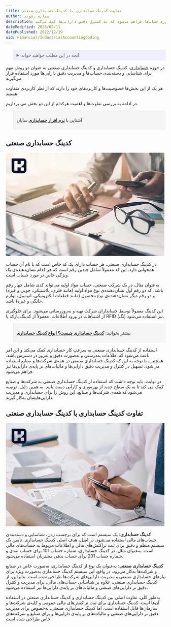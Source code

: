 ```yaml
---
title: تفاوت کدینگ حسابداری با کدینگ حسابداری صنعتی
author: سمانه رشوند
description: در این مقاله به بررسی تفاوت‌ها و کاربردهای دو سیستم کدینگ حسابداری و حسابداری صنعتی پرداخته‌ایم. در حسابداری صنعتی، با استفاده از کدهای خاص، اطلاعات دقیق و به‌روز در مورد حساب‌ها فراهم می‌شود که به کنترل دقیق دارایی‌ها کمک می‌کند.
dateModified: 2025/02/11
datePublished: 2022/12/19
uid: Financial/IndustrialAccountingCoding
---
```


<blockquote style="background-color:#eeeefc; padding:0.5rem">
<details>
  <summary>آنچه در این مطلب خواهید خواند:</summary>
  <ul>
    <li>کدینگ حسابداری صنعتی</li>
    <li>تفاوت کدینگ حسابداری با کدینگ حسابداری صنعتی</li>
  </ul>
</details>

</blockquote>

در حوزه <a href="https://www.hooshkar.com/Wiki/Financial/WhatIsAccounting" target="_blank">حسابداری</a>، کدینگ حسابداری و کدینگ حسابداری صنعتی به عنوان دو روش مهم برای شناسایی و دسته‌بندی حساب‌ها و مدیریت دقیق دارایی‌ها مورد استفاده قرار می‌گیرند.

هر یک از این بخش‌ها خصوصیت‌ها و کاربردهای خود را دارند که از نظر کاربردی متفاوت هستند. 

در ادامه به بررسی تفاوت‌ها و اهمیت هرکدام از این دو بخش می پردازیم.

<blockquote style="background-color:#f5f5f5; padding:0.5rem">
<p><strong>آشنایی با <a href="https://www.hooshkar.com/Software/Sayan/Module/Accounting" target="_blank">نرم افزار حسابداری</a> سایان</strong></p></blockquote>


## کدینگ حسابداری صنعتی

![کدینگ حسابداری صنعتی](./Images/IndustrialAccountingCoding.webp)

در کدینگ حسابداری صنعتی، هر حساب دارای یک کد خاص است که با نام آن حساب همخوانی دارد. این کد معمولاً شامل چندین رقم است که هر کدام نشان‌دهنده‌ی یک ویژگی خاص در مورد حساب است. 

به‌عنوان مثال، در یک شرکت صنعتی، حساب مواد اولیه می‌تواند کدی شامل چهار رقم باشد، که دو رقم اول نشان‌دهنده‌ی نوع مواد اولیه (مانند فلزی، پلاستیکی، چوبی و غیره) و دو رقم دیگر نشان‌دهنده‌ی نوع محصول (مانند قطعات الکترونیکی، اتومبیل، لوازم خانگی و غیره) باشد.

این کدینگ معمولاً توسط حسابداران شرکت تهیه و به‌روزرسانی می‌شود. برای جلوگیری از اشتباهات در ورود اطلاعات، معمولاً از کدینگ بارکد یا RFID (تگ) نیز استفاده می‌شود.

<blockquote style="background-color:#f5f5f5; padding:0.5rem">
<p><strong>بیشتر بخوانید: <a href="https://www.hooshkar.com/Wiki/Accounting/FinancialCoding" target="_blank">کدینگ حسابداری چیست؟ انواع کدینگ حسابداری</a></p></strong></blockquote>

استفاده از کدینگ حسابداری صنعتی به‌ سرعتِ کارِ حسابداری کمک می‌کند و این امر باعث می‌شود که اطلاعات به‌درستی و به‌صورت دقیق و به‌روز در دسترس باشد. همچنین، با توجه به این که کدینگ حسابداری صنعتی در همه‌ی
شرکت‌ها و صنایع استفاده می‌شود، تسهیل در کنترل و مدیریت دقیق دارایی‌ها و مالیات‌های بر پایه‌ی دارایی‌ها نیز فراهم می‌شود.

در نهایت، باید توجه داشت که استفاده از کدینگ حسابداری صنعتی به شرکت‌ها و صنایع کمک می کند تا به یک سطح جدید از بهره‌وری و کارآیی دست یابند. به همین دلیل، توصیه می‌شود که همه‌ی شرکت‌ها و صنایع، این روش را برای حسابداری و مدیریت دارایی‌هایشان به‌کار گیرند.

## تفاوت کدینگ حسابداری با کدینگ حسابداری صنعتی

![تفاوت کدینگ حسابداری با کدینگ حسابداری صنعتی](./Images/AccountingVsIndustrialAccountingCoding.webp)

**کدینگ حسابداری**: یک سیستم است که برای برچسب زدن، شناسایی و دسته‌بندی حساب‌های مالی استفاده می‌شود. در اصل، هدف اصلی کدینگ حسابداری، تأمین یک سیستم منظم و دقیق برای ثبت تراکنش‌های مالی و اطلاعات مربوط به حساب‌های مالی است. به‌عنوان مثال، در کدینگ حسابداری، شماره حساب 101 برای حساب نقدی و شماره حساب 201 برای حساب بدهی مشتریان استفاده می‌شود.

**کدینگ حسابداری صنعتی**: به‌عنوان یک نوع از کدینگ حسابداری، به‌صورت خاص در صنایع و شرکت‌ها به‌کار می‌رود. در واقع، این سیستم کدینگ حسابداری به‌صورت ویژه برای نیازهای حسابداری صنعتی و مدیریت دارایی‌های شرکت‌ها طراحی شده است. بنابراین، از کدینگ حسابداری صنعتی، علاوه بر شناسایی حساب‌های مالی، برای مدیریت و کنترل دقیق تر دارایی‌های صنعتی و مالیات‌های بر پایه‌ی دارایی‌ها نیز استفاده می‌شود.

به‌طور کلی، تفاوت اصلی بین کدینگ حسابداری و کدینگ حسابداری صنعتی در استفاده آن‌ها است. کدینگ حسابداری برای ثبت تراکنش‌های مالی عمومی و کلیه‌ی شرکت‌ها و سازمان‌ها قابل استفاده است. اما کدینگ حسابداری صنعتی، به‌خصوص برای مدیریت دقیق تر دارایی‌های صنعتی و مالیات‌های بر پایه‌ی دارایی‌ها و برای صنایع و شرکت‌های خاص طراحی شده است.